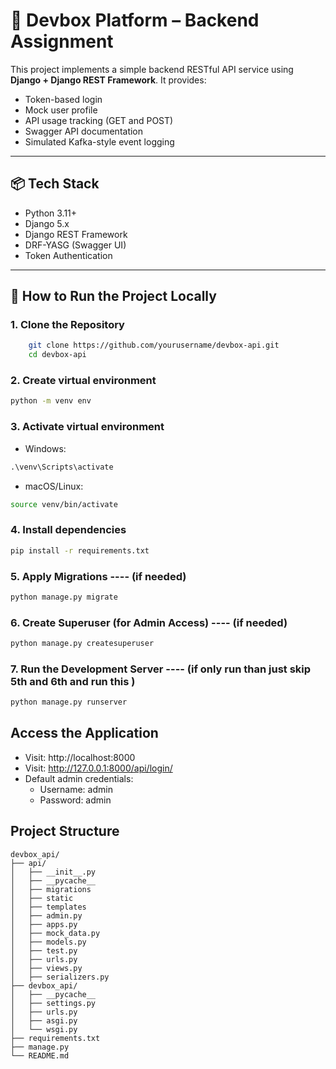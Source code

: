 # 🧠 Devbox Platform – Backend Assignment

This project implements a simple backend RESTful API service using **Django + Django REST Framework**. It provides:

- Token-based login
- Mock user profile
- API usage tracking (GET and POST)
- Swagger API documentation
- Simulated Kafka-style event logging

---

## 📦 Tech Stack

- Python 3.11+
- Django 5.x
- Django REST Framework
- DRF-YASG (Swagger UI)
- Token Authentication

---

## 🚀 How to Run the Project Locally

### 1. Clone the Repository

```bash
    git clone https://github.com/yourusername/devbox-api.git
    cd devbox-api
```

### 2. **Create virtual environment**
```bash
python -m venv env
```

### 3. **Activate virtual environment**
- Windows:
```cmd
.\venv\Scripts\activate
```
- macOS/Linux:
```bash
source venv/bin/activate
```

### 4. **Install dependencies**
```bash
pip install -r requirements.txt
```
### 5. Apply Migrations ---- (if needed)

```bash
python manage.py migrate
```

### 6. Create Superuser (for Admin Access) ---- (if needed)

```bash
python manage.py createsuperuser
```

### 7. Run the Development Server ---- (if only run than just skip 5th and 6th and run this )

```bash
python manage.py runserver
```

## Access the Application
- Visit: http://localhost:8000
- Visit: http://127.0.0.1:8000/api/login/
- Default admin credentials:
  - Username: admin
  - Password: admin


## Project Structure
```
devbox_api/
├── api/
│   ├── __init__.py
│   ├── __pycache__
│   ├── migrations
│   ├── static
│   ├── templates
│   ├── admin.py
│   ├── apps.py
│   ├── mock_data.py
│   ├── models.py
│   ├── test.py
│   ├── urls.py
│   ├── views.py
│   ├── serializers.py
├── devbox_api/
│   ├── __pycache__
│   ├── settings.py
│   ├── urls.py
│   ├── asgi.py
│   └── wsgi.py
├── requirements.txt
├── manage.py
└── README.md
``` 